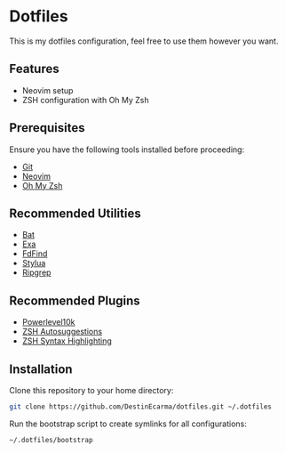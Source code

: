 # Dotfiles

This is my dotfiles configuration, feel free to use them however you want.

## Features

- Neovim setup
- ZSH configuration with Oh My Zsh

## Prerequisites

Ensure you have the following tools installed before proceeding:

- [Git](https://github.com/git/git?tab=readme-ov-file#installing-git)
- [Neovim](https://github.com/neovim/neovim/blob/master/INSTALL.md)
- [Oh My Zsh](https://ohmyz.sh/#install)

## Recommended Utilities

- [Bat](https://github.com/sharkdp/bat?tab=readme-ov-file#installation)
- [Exa](https://github.com/ogham/exa?tab=readme-ov-file#installation)
- [FdFind](https://github.com/sharkdp/fd?tab=readme-ov-file#installation)
- [Stylua](https://github.com/JohnnyMorganz/StyLua?tab=readme-ov-file#installation)
- [Ripgrep](https://github.com/BurntSushi/ripgrep?tab=readme-ov-file#installation)

## Recommended Plugins

- [Powerlevel10k](https://github.com/romkatv/powerlevel10k?tab=readme-ov-file#installation)
- [ZSH Autosuggestions](https://github.com/zsh-users/zsh-autosuggestions/blob/master/INSTALL.md)
- [ZSH Syntax Highlighting](https://github.com/zsh-users/zsh-syntax-highlighting/blob/master/INSTALL.md)

## Installation

Clone this repository to your home directory:

```sh
git clone https://github.com/DestinEcarma/dotfiles.git ~/.dotfiles
```

Run the bootstrap script to create symlinks for all configurations:

```sh
~/.dotfiles/bootstrap
```
